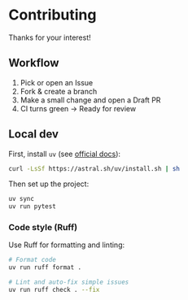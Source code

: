 # Contributing

Thanks for your interest!

## Workflow
1. Pick or open an Issue
2. Fork & create a branch
3. Make a small change and open a Draft PR
4. CI turns green -> Ready for review

## Local dev

First, install `uv` (see [official docs](https://docs.astral.sh/uv/getting-started/installation/)):
```bash
curl -LsSf https://astral.sh/uv/install.sh | sh
```

Then set up the project:
```bash
uv sync
uv run pytest
```

### Code style (Ruff)

Use Ruff for formatting and linting:

```bash
# Format code
uv run ruff format .

# Lint and auto-fix simple issues
uv run ruff check . --fix
```
